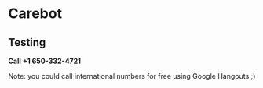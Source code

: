 # Carebot

## Testing

**Call +1 650-332-4721**

Note: you could call international numbers for free using Google Hangouts ;)
